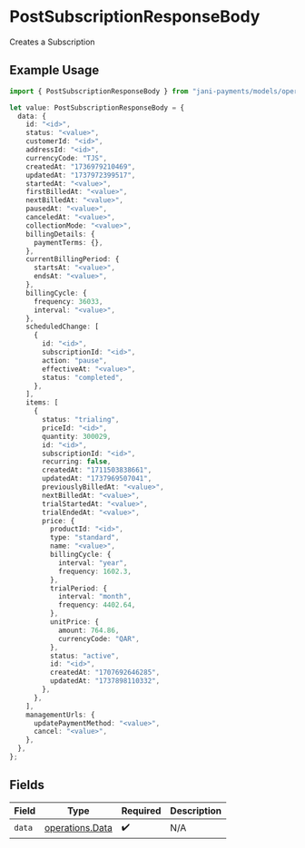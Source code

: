 # PostSubscriptionResponseBody

Creates a Subscription

## Example Usage

```typescript
import { PostSubscriptionResponseBody } from "jani-payments/models/operations";

let value: PostSubscriptionResponseBody = {
  data: {
    id: "<id>",
    status: "<value>",
    customerId: "<id>",
    addressId: "<id>",
    currencyCode: "TJS",
    createdAt: "1736979210469",
    updatedAt: "1737972399517",
    startedAt: "<value>",
    firstBilledAt: "<value>",
    nextBilledAt: "<value>",
    pausedAt: "<value>",
    canceledAt: "<value>",
    collectionMode: "<value>",
    billingDetails: {
      paymentTerms: {},
    },
    currentBillingPeriod: {
      startsAt: "<value>",
      endsAt: "<value>",
    },
    billingCycle: {
      frequency: 36033,
      interval: "<value>",
    },
    scheduledChange: [
      {
        id: "<id>",
        subscriptionId: "<id>",
        action: "pause",
        effectiveAt: "<value>",
        status: "completed",
      },
    ],
    items: [
      {
        status: "trialing",
        priceId: "<id>",
        quantity: 300029,
        id: "<id>",
        subscriptionId: "<id>",
        recurring: false,
        createdAt: "1711503838661",
        updatedAt: "1737969507041",
        previouslyBilledAt: "<value>",
        nextBilledAt: "<value>",
        trialStartedAt: "<value>",
        trialEndedAt: "<value>",
        price: {
          productId: "<id>",
          type: "standard",
          name: "<value>",
          billingCycle: {
            interval: "year",
            frequency: 1602.3,
          },
          trialPeriod: {
            interval: "month",
            frequency: 4402.64,
          },
          unitPrice: {
            amount: 764.86,
            currencyCode: "QAR",
          },
          status: "active",
          id: "<id>",
          createdAt: "1707692646285",
          updatedAt: "1737898110332",
        },
      },
    ],
    managementUrls: {
      updatePaymentMethod: "<value>",
      cancel: "<value>",
    },
  },
};
```

## Fields

| Field                                              | Type                                               | Required                                           | Description                                        |
| -------------------------------------------------- | -------------------------------------------------- | -------------------------------------------------- | -------------------------------------------------- |
| `data`                                             | [operations.Data](../../models/operations/data.md) | :heavy_check_mark:                                 | N/A                                                |